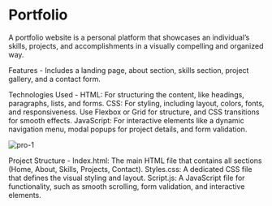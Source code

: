 # Portfolio

A portfolio website is a personal platform that showcases an individual’s skills, projects, and accomplishments in a visually compelling and organized way.

Features -
Includes a landing page, about section, skills section, project gallery, and a contact form. 

Technologies Used -
HTML: For structuring the content, like headings, paragraphs, lists, and forms.
CSS: For styling, including layout, colors, fonts, and responsiveness. Use Flexbox or Grid for structure, and CSS transitions for smooth effects.
JavaScript: For interactive elements like a dynamic navigation menu, modal popups for project details, and form validation.

![pro-1](https://github.com/user-attachments/assets/c9064718-f926-44d9-bfc7-b7063100860d)

Project Structure -
Index.html: The main HTML file that contains all sections (Home, About, Skills, Projects, Contact).
Styles.css: A dedicated CSS file that defines the visual styling and layout.
Script.js: A JavaScript file for functionality, such as smooth scrolling, form validation, and interactive elements.
